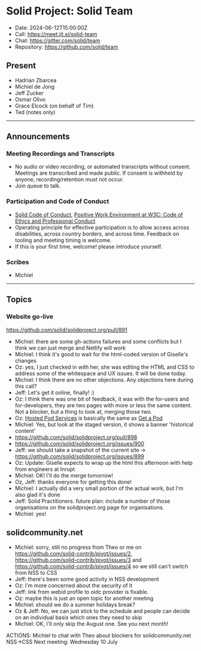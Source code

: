 # Solid Project: Solid Team

* Date: 2024-06-12T15:00:00Z
* Call: https://meet.jit.si/solid-team
* Chat: https://gitter.com/solid/team
* Repository: https://github.com/solid/team


## Present
* Hadrian Zbarcea
* Michiel de Jong
* Jeff Zucker
* Osmar Olivo
* Grace Elcock (on behalf of Tim)
* Ted (notes only)


---

## Announcements

### Meeting Recordings and Transcripts

* No audio or video recording, or automated transcripts without consent. Meetings are transcribed and made public. If consent is withheld by anyone, recording/retention must not occur.
* Join queue to talk.


### Participation and Code of Conduct

* [Solid Code of Conduct](https://github.com/solid/process/blob/main/code-of-conduct.md), [Positive Work Environment at W3C: Code of Ethics and Professional Conduct](https://www.w3.org/Consortium/cepc/)
* Operating principle for effective participation is to allow access across disabilities, across country borders, and across time. Feedback on tooling and meeting timing is welcome.
* If this is your first time, welcome! please introduce yourself.

### Scribes

* Michiel

---

## Topics

### Website go-live
https://github.com/solid/solidproject.org/pull/891

* Michiel: there are some gh-actions failures and some conflicts but I think we can just merge and Netlify will work
* Michiel: I think it's good to wait for the html-coded version of Giselle's changes
* Oz: yes, I just checked in with her, she was editing the HTML and CSS to address some of the whitespace and UX issues. It will be done today.
* Michiel: I think there are no other objections. Any objections here during this call?
* Jeff: Let's get it online, finally! :)
* Oz: I think there was one bit of feedback, it was with the for-users and for-developers, they are two pages with more or less the same content. Not a blocker, but a thing to look at, merging those two.
* Oz: [Hosted Pod Services](https://deploy-preview-891--musical-sawine-26ffa9.netlify.app/for-developers) is basically the same as [Get a Pod](https://deploy-preview-891--musical-sawine-26ffa9.netlify.app/users/get-a-pod)
* Michiel: Yes, but look at the staged version, it shows a banner 'historical content'
* https://github.com/solid/solidproject.org/pull/898
* https://github.com/solid/solidproject.org/issues/900
* Jeff: we should take a snapshot of the current site -> https://github.com/solid/solidproject.org/issues/899
* Oz: Update: Giselle expects to wrap up the html this afternoon with help from engineers at Inrupt
* Michiel: OK! I'll do the merge tomorrow!
* Oz, Jeff: thanks everyone for getting this done!
* Michiel: I actually did a very small portion of the actual work, but I'm also glad it's done
* Jeff: Solid Practitioners. future plan: include a number of those organisations on the solidproject.org page for organisations.
* Michiel: yes!

## solidcommunity.net
* Michiel: sorry, still no progress from Theo or me on https://github.com/solid-contrib/pivot/issues/2, https://github.com/solid-contrib/pivot/issues/3 and https://github.com/solid-contrib/pivot/issues/4 so we still can't switch from NSS to CSS
* Jeff: there's been some good activity in NSS development
* Oz: I'm more concerned about the security of it
* Jeff: link from webid profile to oidc provider is fixable.
* Oz: maybe this is just an open topic for another meeting
* Michiel: should we do a summer holidays break?
* Oz & Jeff: No, we can just stick to the schedule and people can decide on an individual basis which ones they need to skip
* Michiel: OK, I'll only skip the August one. See you next month!

ACTIONS: Michiel to chat with Theo about blockers for solidcommunity.net NSS->CSS
Next meeting: Wednesday 10 July
